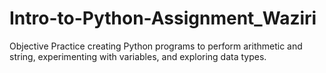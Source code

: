 # Intro-to-Python-Assignment_Waziri
Objective  Practice creating Python programs to perform arithmetic and string, experimenting with variables, and exploring data types.
